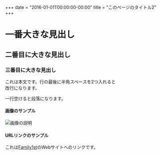 +++
date = "2016-01-01T00:00:00-00:00"
title = "このページのタイトル2"
+++

# 一番大きな見出し

## 二番目に大きな見出し

### 三番目に大きな見出し

これは本文です。行の最後に半角スペースを2つ入れると  
改行になります。

一行空けると段落になります。

#### 画像のサンプル

![画像の説明](https://pbs.twimg.com/profile_images/558109954561679360/j1f9DiJi.jpeg)

#### URLリンクのサンプル

これは[Family1st](https://family1st.jp)のWebサイトへのリンクです。
